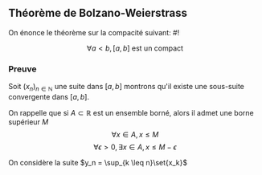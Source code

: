 ## Théorème de Bolzano-Weierstrass
On énonce le théorème sur la compacité suivant: #!

$$\forall a < b, [a,b] \text{ est un compact}$$

### Preuve
Soit $(x_n)_{n \in \mathbb N}$ une suite dans $[a,b]$ montrons qu'il existe une sous-suite convergente dans $[a,b]$.

On rappelle que si $A \subset \mathbb R$ est un ensemble borné, alors il admet une borne supérieur $M$
$$\forall x \in A, x \leq M$$
$$\forall \epsilon > 0, \exists x  \in A, x \leq M-\epsilon$$

On considère la suite $y_n = \sup_{k \leq n}\set{x_k}$